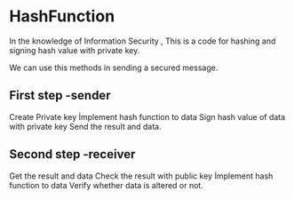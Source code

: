 # HashFunction
In the knowledge of Information Security , This is a code for hashing and signing hash value with private key.

We can use this methods in sending a secured message.

First step -sender
-----
Create Private key
İmplement hash function to data
Sign hash value of data with private key
Send the result and data.

Second step -receiver
-----
Get the result and data
Check the result with public key
İmplement hash function to data
Verify whether data is altered or not.



